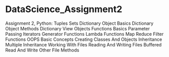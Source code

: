 # DataScience_Assignment2
Assignment 2, Python: Tuples Sets Dictionary Object Basics Dictionary Object Methods Dictionary View Objects Functions Basics Parameter Passing Iterators Generator Functions Lambda Functions Map Reduce Filter Functions OOPS Basic Concepts Creating Classes And Objects Inheritance Multiple Inheritance Working With Files Reading And Writing Files Buffered Read And Write Other File Methods
